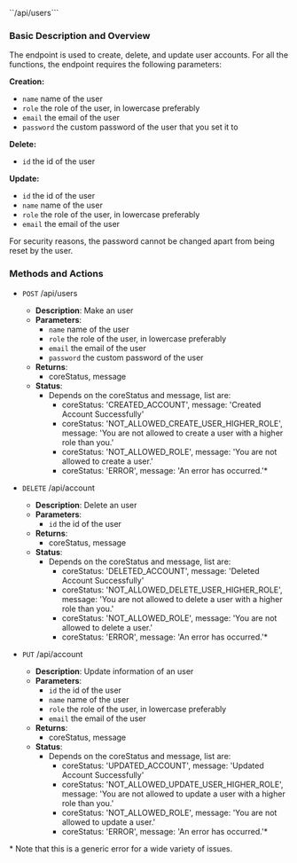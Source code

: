 ``/api/users```

### Basic Description and Overview

The endpoint is used to create, delete, and update user accounts. For all the functions, the endpoint requires the following parameters:

**Creation:**
- `name` name of the user
- `role` the role of the user, in lowercase preferably
- `email` the email of the user
- `password` the custom password of the user that you set it to

**Delete:**
- `id` the id of the user

**Update:**
- `id` the id of the user
- `name` name of the user
- `role` the role of the user, in lowercase preferably
- `email` the email of the user

For security reasons, the password cannot be changed apart from being reset by the user.

### Methods and Actions

- `POST` /api/users
    - **Description**: Make an user
    - **Parameters**:
        - `name` name of the user
        - `role` the role of the user, in lowercase preferably
        - `email` the email of the user
        - `password` the custom password of the user
    - **Returns**:
        - coreStatus, message
    - **Status**:
        - Depends on the coreStatus and message, list are:
            - coreStatus: 'CREATED_ACCOUNT', message: 'Created Account Successfully'
            - coreStatus: 'NOT_ALLOWED_CREATE_USER_HIGHER_ROLE', message: 'You are not allowed to create a user with a higher role than you.'
            - coreStatus: 'NOT_ALLOWED_ROLE', message: 'You are not allowed to create a user.'
            - coreStatus: 'ERROR', message: 'An error has occurred.'\*

- `DELETE` /api/account
    - **Description**: Delete an user
    - **Parameters**:
        - `id` the id of the user
    - **Returns**:
        - coreStatus, message
    - **Status**:
        - Depends on the coreStatus and message, list are:
            - coreStatus: 'DELETED_ACCOUNT', message: 'Deleted Account Successfully'
            - coreStatus: 'NOT_ALLOWED_DELETE_USER_HIGHER_ROLE', message: 'You are not allowed to delete a user with a higher role than you.'
            - coreStatus: 'NOT_ALLOWED_ROLE', message: 'You are not allowed to delete a user.'
            - coreStatus: 'ERROR', message: 'An error has occurred.'\*

- `PUT` /api/account
    - **Description**: Update information of an user
    - **Parameters**:
        - `id` the id of the user
        - `name` name of the user
        - `role` the role of the user, in lowercase preferably
        - `email` the email of the user
    - **Returns**:
        - coreStatus, message
    - **Status**:
        - Depends on the coreStatus and message, list are:
            - coreStatus: 'UPDATED_ACCOUNT', message: 'Updated Account Successfully'
            - coreStatus: 'NOT_ALLOWED_UPDATE_USER_HIGHER_ROLE', message: 'You are not allowed to update a user with a higher role than you.'
            - coreStatus: 'NOT_ALLOWED_ROLE', message: 'You are not allowed to update a user.'
            - coreStatus: 'ERROR', message: 'An error has occurred.'\*

\* Note that this is a generic error for a wide variety of issues.